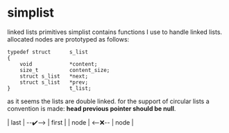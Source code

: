 
# simplist
linked lists primitives
simplist contains functions I use to handle linked lists. allocated nodes are prototyped as follows:
```
typedef	struct		s_list
{
	void			*content;
	size_t			content_size;
	struct s_list	*next;
	struct s_list	*prev;
}					t_list;
```
as it seems the lists are double linked.
for the support of circular lists a convention is made: **head previous pointer should be null**.  

| last |  --✔️-->  | first |
| node |  <--❌--  | node  |
